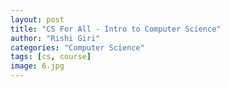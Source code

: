 ```yaml
---
layout: post
title: "CS For All - Intro to Computer Science"
author: "Rishi Giri"
categories: "Computer Science"
tags: [cs, course]
image: 6.jpg
---
```

